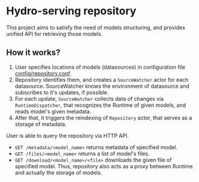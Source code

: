 # Hydro-serving repository

This project aims to satisfy the need of models structuring, and provides unified API for retrieving those models.

## How it works?

1. User specifies locations of models (datasources) in configuration file [config/repository.conf]().
2. Repository identifies them, and creates a `SourceWatcher` actor for each datasource.
SourceWatcher knows the environment of datasource and subscribes to it's updates, if possible.
3. For each update, `SourceWatcher` collects data of changes via `RuntimeDispatcher`, that recognizes the Runtime of given models, and reads model's given metadata.
4. After that, it triggers the reindexing of `Repository` actor, that serves as a storage of metadata.

User is able to query the repository via HTTP API.

* `GET /metadata/<model_name>` returns metadata of specified model.
* `GET /files/<model_name>` returns a list of model's files.
* `GET /download/<model_name>/<file>` downloads the given file of specified model. Thus, repository also acts as a proxy between Runtime and actually the storage of models.
